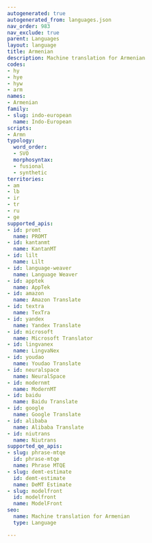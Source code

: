 ```yaml
---
autogenerated: true
autogenerated_from: languages.json
nav_order: 983
nav_exclude: true
parent: Languages
layout: language
title: Armenian
description: Machine translation for Armenian
codes:
- hy
- hye
- hyw
- arm
names:
- Armenian
family:
- slug: indo-european
  name: Indo-European
scripts:
- Armn
typology:
  word_order:
  - SVO
  morphosyntax:
  - fusional
  - synthetic
territories:
- am
- lb
- ir
- tr
- ru
- ge
supported_apis:
- id: promt
  name: PROMT
- id: kantanmt
  name: KantanMT
- id: lilt
  name: Lilt
- id: language-weaver
  name: Language Weaver
- id: apptek
  name: AppTek
- id: amazon
  name: Amazon Translate
- id: textra
  name: TexTra
- id: yandex
  name: Yandex Translate
- id: microsoft
  name: Microsoft Translator
- id: lingvanex
  name: LingvaNex
- id: youdao
  name: Youdao Translate
- id: neuralspace
  name: NeuralSpace
- id: modernmt
  name: ModernMT
- id: baidu
  name: Baidu Translate
- id: google
  name: Google Translate
- id: alibaba
  name: Alibaba Translate
- id: niutrans
  name: Niutrans
supported_qe_apis:
- slug: phrase-mtqe
  id: phrase-mtqe
  name: Phrase MTQE
- slug: demt-estimate
  id: demt-estimate
  name: DeMT Estimate
- slug: modelfront
  id: modelfront
  name: ModelFront
seo:
  name: Machine translation for Armenian
  type: Language

---
```


